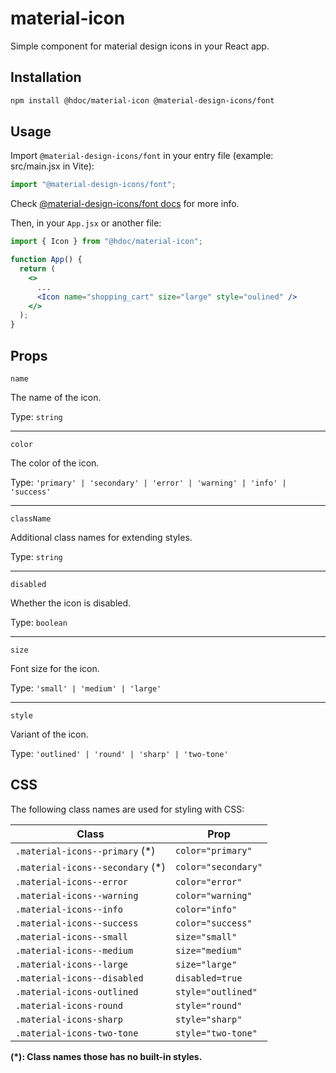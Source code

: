 # material-icon

Simple component for material design icons in your React app.

## Installation

```bash
npm install @hdoc/material-icon @material-design-icons/font
```

## Usage

Import `@material-design-icons/font` in your entry file (example: src/main.jsx in Vite):

```js
import "@material-design-icons/font";
```

Check [@material-design-icons/font docs](https://www.npmjs.com/package/@material-design-icons/font#usage) for more info.

Then, in your `App.jsx` or another file:

```jsx
import { Icon } from "@hdoc/material-icon";

function App() {
  return (
    <>
      ...
      <Icon name="shopping_cart" size="large" style="oulined" />
    </>
  );
}
```

## Props

`name`

The name of the icon.

Type: `string`

---

`color`

The color of the icon.

Type: `'primary' | 'secondary' | 'error' | 'warning' | 'info' | 'success'`

---

`className`

Additional class names for extending styles.

Type: `string`

---

`disabled`

Whether the icon is disabled.

Type: `boolean`

---

`size`

Font size for the icon.

Type: `'small' | 'medium' | 'large'`

---

`style`

Variant of the icon.

Type: `'outlined' | 'round' | 'sharp' | 'two-tone'`

## CSS

The following class names are used for styling with CSS:

| Class                             | Prop                |
| --------------------------------- | ------------------- |
| `.material-icons--primary` (\*)   | `color="primary"`   |
| `.material-icons--secondary` (\*) | `color="secondary"` |
| `.material-icons--error`          | `color="error"`     |
| `.material-icons--warning`        | `color="warning"`   |
| `.material-icons--info`           | `color="info"`      |
| `.material-icons--success`        | `color="success"`   |
| `.material-icons--small`          | `size="small"`      |
| `.material-icons--medium`         | `size="medium"`     |
| `.material-icons--large`          | `size="large"`      |
| `.material-icons--disabled`       | `disabled=true`     |
| `.material-icons-outlined`        | `style="outlined"`  |
| `.material-icons-round`           | `style="round"`     |
| `.material-icons-sharp`           | `style="sharp"`     |
| `.material-icons-two-tone`        | `style="two-tone"`  |

**(\*): Class names those has no built-in styles.**
